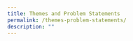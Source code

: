 ```yaml
---
title: Themes and Problem Statements
permalink: /themes-problem-statements/
description: ""
---
```

